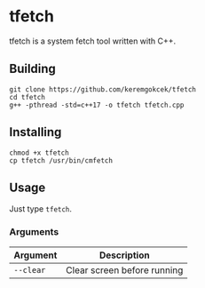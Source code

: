 # tfetch
tfetch is a system fetch tool written with C++.
## Building
```
git clone https://github.com/keremgokcek/tfetch
cd tfetch
g++ -pthread -std=c++17 -o tfetch tfetch.cpp
```
## Installing
```
chmod +x tfetch
cp tfetch /usr/bin/cmfetch
```
## Usage
Just type `tfetch`. 

### Arguments
| Argument | Description |
| -------- | ----------- |
| `--clear` | Clear screen before running |
